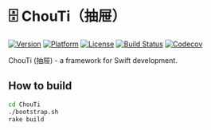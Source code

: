 # 🗄 ChouTi（抽屉）
[![Version](https://img.shields.io/cocoapods/v/ChouTi.svg)](http://cocoapods.org/pods/ChouTi)
[![Platform](https://img.shields.io/cocoapods/p/ChouTi.svg)](http://cocoapods.org/pods/ChouTi)
[![License](https://img.shields.io/cocoapods/l/ChouTi.svg)](https://github.com/Ch0uTi/ChouTi/blob/master/LICENSE)
[![Build Status](https://travis-ci.org/Ch0uti/ChouTi.svg?branch=master)](https://travis-ci.org/Ch0uti/ChouTi)
[![Codecov](https://codecov.io/gh/Ch0uTi/ChouTi/branch/master/graph/badge.svg)](https://codecov.io/gh/Ch0uTi/ChouTi)

ChouTi (抽屉) - a framework for Swift development.

## How to build

```bash
cd ChouTi
./bootstrap.sh
rake build
```
